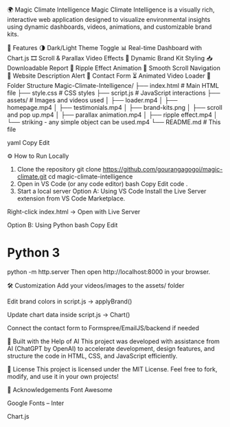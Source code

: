 🌍 Magic Climate Intelligence
Magic Climate Intelligence is a visually rich, interactive web application designed to visualize environmental insights using dynamic dashboards, videos, animations, and customizable brand kits.

🚀 Features
🌗 Dark/Light Theme Toggle
📊 Real-time Dashboard with Chart.js
🎞️ Scroll & Parallax Video Effects
🎨 Dynamic Brand Kit Styling
📥 Downloadable Report
🌊 Ripple Effect Animation
🧭 Smooth Scroll Navigation
💬 Website Description Alert
📩 Contact Form
⏳ Animated Video Loader
📁 Folder Structure
Magic-Climate-Intelligence/
├── index.html # Main HTML file
├── style.css # CSS styles
├── script.js # JavaScript interactions
├── assets/ # Images and videos used
│ ├── loader.mp4
│ ├── homepage.mp4
│ ├── testimonials.mp4
│ ├── brand-kits.png
│ ├── scroll and pop up.mp4
│ ├── parallax animation.mp4
│ ├── ripple effect.mp4
│ └── striking - any simple object can be used.mp4
└── README.md # This file

yaml
Copy
Edit

⚙️ How to Run Locally
1. Clone the repository
git clone https://github.com/gourangagogoi/magic-climate.git
cd magic-climate-intelligence
2. Open in VS Code (or any code editor)
bash
Copy
Edit
code .
3. Start a local server
Option A: Using VS Code
Install the Live Server extension from VS Code Marketplace.

Right-click index.html → Open with Live Server

Option B: Using Python
bash
Copy
Edit
# Python 3
python -m http.server
Then open http://localhost:8000 in your browser.

🛠️ Customization
Add your videos/images to the assets/ folder

Edit brand colors in script.js → applyBrand()

Update chart data inside script.js → Chart()

Connect the contact form to Formspree/EmailJS/backend if needed

🤖 Built with the Help of AI
This project was developed with assistance from AI (ChatGPT by OpenAI) to accelerate development, design features, and structure the code in HTML, CSS, and JavaScript efficiently.

📄 License
This project is licensed under the MIT License.
Feel free to fork, modify, and use it in your own projects!

🙌 Acknowledgements
Font Awesome

Google Fonts – Inter

Chart.js
